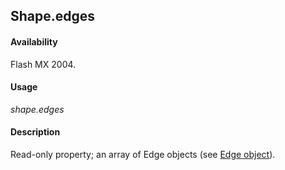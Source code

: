 ## Shape.edges

#### Availability

Flash MX 2004.

#### Usage

*shape.edges*

#### Description

Read-only property; an array of Edge objects (see [Edge object](../Edge_object/edge_summary.md)).
